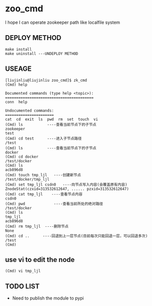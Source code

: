 # zoo_cmd
I hope I can operate zookeeper path like localfile system

## DEPLOY METHOD
    make install
    make uninstall ---UNDEPLOY METHOD

## USEAGE
```
[liujinliu@liujinliu zoo_cmd]$ zk_cmd
(Cmd) help

Documented commands (type help <topic>):
========================================
conn  help

Undocumented commands:
======================
cat  cd  exit  ls  pwd  rm  set  touch  vi
(Cmd) ls           ----查看当前节点下的子节点
zookeeper
test
(Cmd) cd test      ----进入子节点路径
/test
(Cmd) ls           ----查看当前节点下的子节点
docker
(Cmd) cd docker
/test/docker
(Cmd) ls
acb896d8
(Cmd) touch tmp_ljl   ----创建新节点
/test/docker/tmp_ljl
(Cmd) set tmp_ljl csdn0   ----向节点写入内容(会覆盖原有内容)
ZnodeStat(czxid=313532612647, ...... pzxid=313532612647)
(Cmd) cat tmp_ljl    ----查看节点内容
csdn0
(Cmd) pwd             ----查看当前所处的绝对路径
/test/docker
(Cmd) ls
tmp_ljl
acb896d8
(Cmd) rm tmp_ljl  ----删除节点
None
(Cmd) cd ..      ----回退到上一层节点(目前每次只能回退一层，可以回退多次)
/test
(Cmd)
```

## use vi to edit the node
```
(Cmd) vi tmp_ljl
```
## TODO LIST
* Need to publish the module to pypi 
